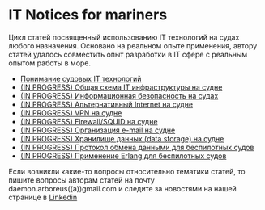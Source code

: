 # IT Notices for mariners

Цикл статей посвященный использованию IT технологий на судах любого назначения. Основано на реальном опыте применения, автору статей удалось совместить опыт разработки в IT сфере с реальным опытом работы в море.

* [Понимание судовых IT технологий](https://github.com/ArboreusSystems/arboreus_articles/blob/master/it_notice_for_mariners/undestanding_vessel_it/rus.understanding_vessel_it.md)
* [(IN PROGRESS) Общая схема IT инфраструктуры на судне](https://github.com/ArboreusSystems/arboreus_articles/blob/master/it_notice_for_mariners/vessel_it_infrastructure/rus.vessel_it_infrastructure.md)
* [(IN PROGRESS) Информационная безопасность на судах](https://github.com/ArboreusSystems/arboreus_articles/blob/master/it_notice_for_mariners/vessel_informational_security/rus.vessel_informational_security.md)
* [(IN PROGRESS) Альтернативный Internet на судне](https://github.com/ArboreusSystems/arboreus_articles/blob/master/it_notice_for_mariners/alternative_internet_connection/rus.alternative_internet_connection.md)
* [(IN PROGRESS) VPN на судне](https://github.com/ArboreusSystems/arboreus_articles/blob/master/it_notice_for_mariners/organising_vessel_vpn/rus.organising_vessel_vpn.md)
* [(IN PROGRESS) Firewall/SQUID на судне](https://github.com/ArboreusSystems/arboreus_articles/blob/master/it_notice_for_mariners/vessel_firewall_squid/rus.vessel_firewall_squid.md)
* [(IN PROGRESS) Организация e-mail на судне](https://github.com/ArboreusSystems/arboreus_articles/blob/master/it_notice_for_mariners/vessel_email/rus.vessel_email.md)
* [(IN PROGRESS) Хранилище данных (data storage) на судне](https://github.com/ArboreusSystems/arboreus_articles/blob/master/it_notice_for_mariners/vessel_data_storage/rus.vessel_data_storage.md)
* [(IN PROGRESS) Протокол обмена данными для беспилотных судов](https://github.com/ArboreusSystems/arboreus_articles/blob/master/it_notice_for_mariners/data_exchange_protocol_for_unmanned_vessels/rus.data_exchange_protocol_for_unmanned_vessels.md)
* [(IN PROGRESS) Применение Erlang для беспилотных судов](https://github.com/ArboreusSystems/arboreus_articles/blob/master/it_notice_for_mariners/erlang_for_unmanned_vessels/rus.erlang_for_unmanned_vessels.md)

Если возникли какие-то вопросы относительно тематики статей, то пишите вопросы авторам статей на почту daemon.arboreus((a))gmail.com и следите за новостями на нашей странице в [Linkedin](https://www.linkedin.com/company/arboreus-systems/)